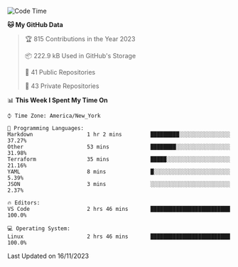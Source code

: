 <!--START_SECTION:waka-->
![Code Time](http://img.shields.io/badge/Code%20Time-232%20hrs%2016%20mins-blue)

**🐱 My GitHub Data** 

> 🏆 815 Contributions in the Year 2023
 > 
> 📦 222.9 kB Used in GitHub's Storage 
 > 
> 📜 41 Public Repositories 
 > 
> 🔑 43 Private Repositories  
 > 
📊 **This Week I Spent My Time On** 

```text
⌚︎ Time Zone: America/New_York

💬 Programming Languages: 
Markdown                 1 hr 2 mins         █████████░░░░░░░░░░░░░░░░   37.27% 
Other                    53 mins             ████████░░░░░░░░░░░░░░░░░   31.98% 
Terraform                35 mins             █████░░░░░░░░░░░░░░░░░░░░   21.16% 
YAML                     8 mins              █░░░░░░░░░░░░░░░░░░░░░░░░   5.39% 
JSON                     3 mins              ░░░░░░░░░░░░░░░░░░░░░░░░░   2.37%

🔥 Editors: 
VS Code                  2 hrs 46 mins       █████████████████████████   100.0%

💻 Operating System: 
Linux                    2 hrs 46 mins       █████████████████████████   100.0%

```


 Last Updated on 16/11/2023
<!--END_SECTION:waka-->
